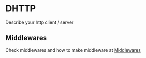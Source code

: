 # DHTTP
Describe your http client / server

## Middlewares
Check middlewares and how to make middleware at [Middlewares](https://github.com/NeoJRotary/describe-go/blob/master/dhttp/middlewares)   
